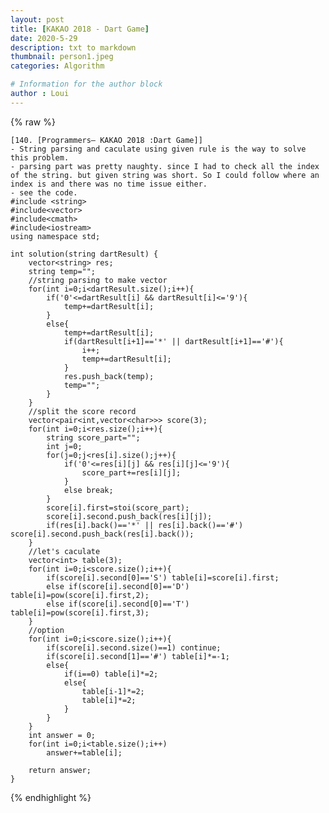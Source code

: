 ```yaml
---
layout: post
title: [KAKAO 2018 - Dart Game]
date: 2020-5-29
description: txt to markdown
thumbnail: person1.jpeg
categories: Algorithm

# Information for the author block
author : Loui
---
```


{% raw %}

	﻿[140. [Programmers– KAKAO 2018 :Dart Game]]
	- String parsing and caculate using given rule is the way to solve this problem.
	- parsing part was pretty naughty. since I had to check all the index of the string. but given string was short. So I could follow where an index is and there was no time issue either.
	- see the code.
	#include <string>
	#include<vector>
	#include<cmath>
	#include<iostream>
	using namespace std;
	
	int solution(string dartResult) {
	    vector<string> res;
	    string temp="";
	    //string parsing to make vector
	    for(int i=0;i<dartResult.size();i++){
	        if('0'<=dartResult[i] && dartResult[i]<='9'){
	            temp+=dartResult[i];    
	        }
	        else{
	            temp+=dartResult[i];
	            if(dartResult[i+1]=='*' || dartResult[i+1]=='#'){
	                i++;
	                temp+=dartResult[i];
	            } 
	            res.push_back(temp);
	            temp="";
	        }
	    }
	    //split the score record
	    vector<pair<int,vector<char>>> score(3);
	    for(int i=0;i<res.size();i++){
	        string score_part="";
	        int j=0;
	        for(j=0;j<res[i].size();j++){
	            if('0'<=res[i][j] && res[i][j]<='9'){
	                score_part+=res[i][j];
	            }
	            else break;
	        }
	        score[i].first=stoi(score_part);
	        score[i].second.push_back(res[i][j]);
	        if(res[i].back()=='*' || res[i].back()=='#') score[i].second.push_back(res[i].back());
	    }
	    //let's caculate
	    vector<int> table(3);
	    for(int i=0;i<score.size();i++){
	        if(score[i].second[0]=='S') table[i]=score[i].first;
	        else if(score[i].second[0]=='D') table[i]=pow(score[i].first,2);
	        else if(score[i].second[0]=='T') table[i]=pow(score[i].first,3);
	    }
	    //option
	    for(int i=0;i<score.size();i++){
	        if(score[i].second.size()==1) continue;
	        if(score[i].second[1]=='#') table[i]*=-1;
	        else{
	            if(i==0) table[i]*=2;
	            else{
	                table[i-1]*=2;
	                table[i]*=2;
	            }
	        }
	    }
	    int answer = 0;
	    for(int i=0;i<table.size();i++)
	        answer+=table[i];
	    
	    return answer;
	}
	
{% endhighlight %}
